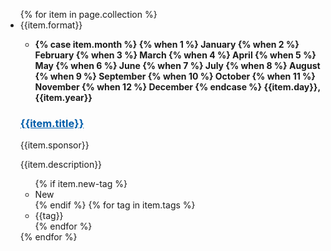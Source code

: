 
<div class="grid-row grid-gap">
  <div class="tablet:grid-col-6">
    <ul class="usa-collection">
        {% for item in page.collection %}
        <li class="usa-collection__item">
            <div class="usa-collection__body">
                <span class="format">{{item.format}}</span>
                <ul class="usa-collection__meta" aria-label="More information" style="font-weight: bold;">
                    <li class="usa-collection__meta-item">
                        <time datetime="{{item.year}}-{{item-month}}-{{item.day}}T12:00:00+01:00">  
                        {% case item.month %}
                        {% when 1 %}
                            January
                        {% when 2 %}
                            February
                        {% when 3 %}
                            March
                        {% when 4 %}
                            April
                        {% when 5 %}
                            May
                        {% when 6 %}
                            June
                        {% when 7 %}
                            July
                        {% when 8 %}
                            August
                        {% when 9 %}
                            September
                        {% when 10 %}
                            October
                        {% when 11 %}
                            November
                        {% when 12 %}
                            December
                        {% endcase %} {{item.day}}, {{item.year}}</time>
                    </li>
                </ul>
                <h3 class="usa-collection__heading">
                    <a
                    class="usa-link event-title"
                    style="color:#005DAA;"
                    href="{{item.link}}">
                        {{item.title}}
                    </a>
                </h3>
                <p class="collection__sponsor">{{item.sponsor}}</p>
                <p class="usa-collection__description">
                    {{item.description}}
                </p>
                <ul class="usa-collection__meta" aria-label="Topics">
                {% if item.new-tag %}
                    <li class="usa-collection__meta-item usa-tag usa-tag--new">New</li>
                {% endif %}
                {% for tag in item.tags %}
                    <li class="usa-collection__meta-item usa-tag">{{tag}}</li>
                {% endfor %}
                </ul>
            </div>
        </li>
        {% endfor %}
    </ul>
  </div>
</div>